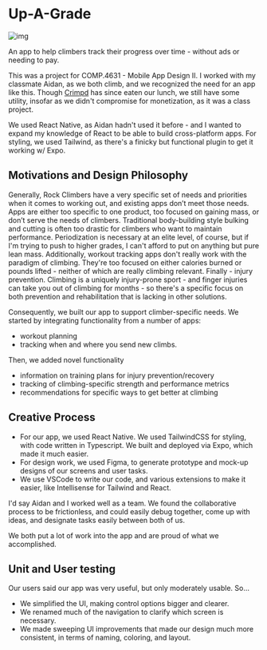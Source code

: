 # Up-A-Grade

![img](https://i.gyazo.com/a9fd1c89ec9ab49d2ef3d1e03f85f235.png)

An app to help climbers track their progress over time - without ads or needing to pay.



This was a project for COMP.4631 - Mobile App Design II. I worked with my classmate Aidan, as we both climb, and we recognized the need for an app like this. Though [Crimpd](https://www.crimpd.com/) has since eaten our lunch, we still have some utility, insofar as we didn't compromise for monetization, as it was a class project.

We used React Native, as Aidan hadn't used it before - and I wanted to expand my knowledge of React to be able to build cross-platform apps. For styling, we used Tailwind, as there's a finicky but functional plugin to get it working w/ Expo. 



## Motivations and Design Philosophy

Generally, Rock Climbers have a very specific set of needs and priorities when it comes to working out, and existing apps don’t meet those needs. Apps are either too specific to one product, too focused on gaining mass, or don’t serve the needs of climbers. Traditional body-building style bulking and cutting is often too drastic for climbers who want to maintain performance. Periodization is necessary at an elite level, of course, but if I'm trying to push to higher grades, I can't afford to put on anything but pure lean mass. Additionally, workout tracking apps don't really work with the paradigm of climbing. They're too focused on either calories burned or pounds lifted - neither of which are really climbing relevant. Finally - injury prevention. Climbing is a uniquely injury-prone sport - and finger injuries can take you out of climbing for months - so there's a specific focus on both prevention and rehabilitation that is lacking in other solutions.

Consequently, we built our app to support climber-specific needs. We started by integrating functionality from a number of apps:

- workout planning 
- tracking when and where you send new climbs. 

Then, we added novel functionality

- information on training plans for injury prevention/recovery
- tracking of climbing-specific strength and performance metrics
- recommendations for specific ways to get better at climbing



## Creative Process

- For our app, we used React Native. We used TailwindCSS for styling, with code written in Typescript. We built and deployed via Expo, which made it much easier.
- For design work, we used Figma, to generate prototype and mock-up designs of our screens and user tasks.
- We use VSCode to write our code, and various extensions to make it easier, like Intellisense for Tailwind and React.

I'd say Aidan and I worked well as a team. We found the collaborative process to be frictionless, and could easily debug together, come up with ideas, and designate tasks easily between both of us.

We both put a lot of work into the app and are proud of what we accomplished.



## Unit and User testing

Our users said our app was very useful, but only moderately usable. So…

- We simplified the UI, making control options bigger and clearer. 
- We renamed much of the navigation to clarify which screen is necessary. 
- We made sweeping UI improvements that made our design much more consistent, in terms of naming, coloring, and layout. 